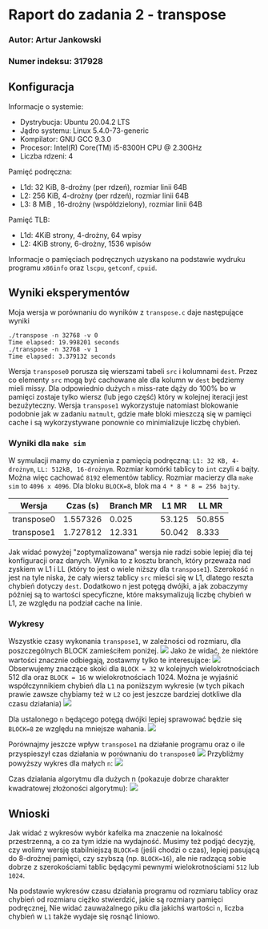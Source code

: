 # Raport do zadania 2 - transpose

### Autor: Artur Jankowski
### Numer indeksu: 317928

Konfiguracja
---

Informacje o systemie:

 * Dystrybucja: Ubuntu 20.04.2 LTS
 * Jądro systemu: Linux 5.4.0-73-generic
 * Kompilator: GNU GCC 9.3.0
 * Procesor: Intel(R) Core(TM) i5-8300H CPU @ 2.30GHz
 * Liczba rdzeni: 4

Pamięć podręczna:

 * L1d: 32 KiB, 8-drożny (per rdzeń), rozmiar linii 64B
 * L2: 256 KiB, 4-drożny (per rdzeń), rozmiar linii 64B
 * L3: 8 MiB , 16-drożny (współdzielony), rozmiar linii 64B

Pamięć TLB:

 * L1d: 4KiB strony, 4-drożny, 64 wpisy
 * L2: 4KiB strony, 6-drożny, 1536 wpisów

Informacje o pamięciach podręcznych uzyskano na podstawie wydruku programu
`x86info` oraz `lscpu`, `getconf`,  `cpuid`.

Wyniki eksperymentów
---
Moja wersja w porównaniu do wyników z `transpose.c` daje następujące wyniki
```
./transpose -n 32768 -v 0
Time elapsed: 19.998201 seconds
./transpose -n 32768 -v 1
Time elapsed: 3.379132 seconds
```
Wersja `transpose0` porusza się wierszami tabeli `src` i kolumnami `dest`. Przez co elementy `src` mogą być cachowane ale dla kolumn w `dest` będziemy mieli missy. Dla odpowiednio dużych `n` miss-rate dąży do 100% bo w pamięci zostaje tylko wiersz (lub jego część) który w kolejnej iteracji jest bezużyteczny.
Wersja `transpose1` wykorzystuje natomiast blokowanie podobnie jak w zadaniu `matmult`, gdzie małe bloki mieszczą się w pamięci cache i są wykorzystywane ponownie co minimializuje liczbę chybień.


### Wyniki dla `make sim`

W symulacji mamy do czynienia z pamięcią podręczną:
`L1: 32 KB, 4-drożnym`, 
`LL: 512kB, 16-drożnym`. 
Rozmiar komórki tablicy to `int` czyli `4` bajty. Można więc cachować `8192` elementów tablicy. 
Rozmiar macierzy dla `make sim` to `4096 x 4096`.
Dla bloku `BLOCK=8`, blok ma `4 * 8 * 8 = 256 bajty`.

| Wersja     | Czas (s) | Branch MR | L1 MR  | LL MR  |
| ---------- | -------- | --------- | ------ | ------ |
| transpose0 | 1.557326 | 0.025     | 53.125 | 50.855 |
| transpose1 | 1.727812 | 12.331    | 50.042 | 8.333  |

Jak widać powyżej "zoptymalizowana" wersja nie radzi sobie lepiej dla tej konfiguracji oraz danych. Wynika to z kosztu branch, który przeważa nad zyskiem w L1 i LL (który to jest o wiele niższy dla `transpose1`). Szerokość `n` jest na tyle niska, że cały wiersz tablicy `src` mieści się w L1, dlatego reszta chybień dotyczy `dest`. Dodatkowo n jest potęgą dwójki, a jak zobaczymy później są to wartości specyficzne, które maksymalizują liczbę chybień w L1, ze względu na podział cache na linie.

### Wykresy
Wszystkie czasy wykonania `transpose1`, w zależności od rozmiaru, dla poszczególnych BLOCK zamieściłem poniżej.
![](https://i.imgur.com/3HkY1GL.png)
Jako że widać, że niektóre wartości znacznie odbiegają, zostawmy tylko te interesujące:
![](https://i.imgur.com/zpHOx4Q.png)
Obserwujemy znaczące skoki dla `BLOCK = 32` w kolejnych wielokrotnościach 512 dla oraz `BLOCK = 16` w wielokrotnościach 1024. Można je wyjaśnić współczynnikiem chybień dla `L1` na poniższym wykresie (w tych pikach prawie zawsze chybiamy też w `L2` co jest jeszcze bardziej dotkliwe dla czasu działania)
![](https://i.imgur.com/0e7M4t4.png)

Dla ustalonego `n` będącego potęgą dwójki lepiej sprawować będzie się `BLOCK=8` ze względu na mniejsze wahania.
![](https://i.imgur.com/4Co8P1O.png)

Porównajmy jeszcze wpływ `transpose1` na działanie programu oraz o ile przyspieszył czas działania w porównaniu do `transpose0`
![](https://i.imgur.com/27Ar8sr.png)
Przybliżmy powyższy wykres dla małych `n`:
![](https://i.imgur.com/79EBuf1.png)

Czas działania algorytmu dla dużych n (pokazuje dobrze charakter kwadratowej złożoności algorytmu):
![](https://i.imgur.com/jafHm12.png)

Wnioski
---
Jak widać z wykresów wybór kafelka ma znaczenie na lokalność przestrzenną, a co za tym idzie na wydajność. Musimy też podjąć decyzję, czy wolimy wersję stabilniejszą `BLOCK=8` (jeśli chodzi o czas), lepiej pasującą do 8-drożnej pamięci, czy szybszą (np. `BLOCK=16`), ale nie radzącą sobie dobrze z szerokościami tablic będącymi pewnymi wielokrotnościami `512` lub `1024`.

Na podstawie wykresów czasu działania programu od rozmiaru tablicy oraz chybień od rozmiaru ciężko stwierdzić, jakie są rozmiary pamięci podręcznej, Nie widać zauważalnego piku dla jakichś wartości `n`, liczba chybień w `L1` także wydaje się rosnąć liniowo.
